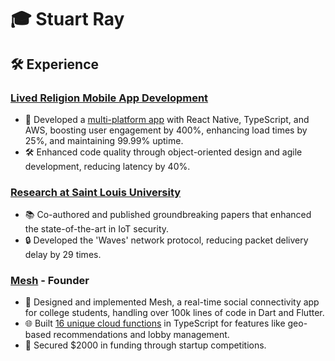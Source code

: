 # 🎓 Stuart Ray

## 🛠 Experience
### [Lived Religion Mobile App Development](https://religioninplace.org/blog/)
- 📱 Developed a [multi-platform app](https://github.com/oss-slu/lrda_mobile) with React Native, TypeScript, and AWS, boosting user engagement by 400%, enhancing load times by 25%, and maintaining 99.99% uptime.
- 🛠 Enhanced code quality through object-oriented design and agile development, reducing latency by 40%.

### [Research at Saint Louis University](https://ieeexplore.ieee.org/document/10106093/authors#authors)
- 📚 Co-authored and published groundbreaking papers that enhanced the state-of-the-art in IoT security.
- 🔒 Developed the 'Waves' network protocol, reducing packet delivery delay by 29 times.

### [Mesh](https://mesh-local.com) - Founder
- 🤝 Designed and implemented Mesh, a real-time social connectivity app for college students, handling over 100k lines of code in Dart and Flutter.
- 🌐 Built [16 unique cloud functions](https://github.com/Stuartwastaken/Mesh_CloudFunctions) in TypeScript for features like geo-based recommendations and lobby management.
- 🚀 Secured $2000 in funding through startup competitions.

